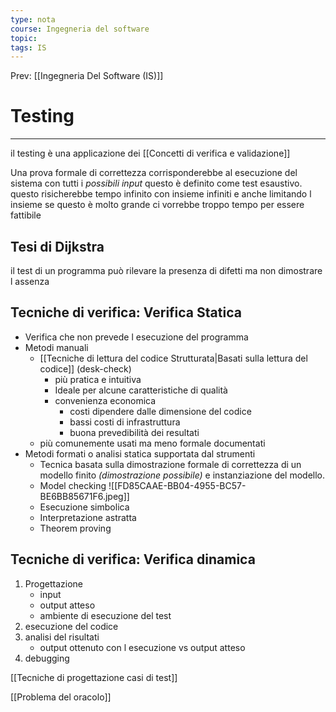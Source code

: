 ```yaml
---
type: nota
course: Ingegneria del software
topic: 
tags: IS
---
```


Prev: [[Ingegneria Del Software (IS)]]

# Testing
---
il testing è una applicazione dei  [[Concetti di verifica e validazione]]

Una prova formale di correttezza corrisponderebbe al esecuzione del sistema con tutti i _possibili input_ questo è definito come test esaustivo. questo risicherebbe tempo infinito con insieme infiniti e anche limitando l insieme se questo è molto grande ci vorrebbe troppo tempo per essere fattibile 


## Tesi di Dijkstra
il test di un programma può rilevare la presenza di difetti ma non dimostrare l assenza 

## Tecniche di verifica: Verifica Statica
-  Verifica che non prevede l esecuzione del programma
- Metodi manuali 
	- [[Tecniche di lettura del codice Strutturata|Basati sulla lettura del codice]] (desk-check)
		- più pratica e intuitiva 
		- Ideale per alcune caratteristiche di qualità
		- convenienza economica 
			- costi dipendere dalle dimensione del codice 
			- bassi costi di infrastruttura
			- buona prevedibilità dei resultati
	- più comunemente usati ma  meno formale documentati 
- Metodi formati o analisi statica supportata dal strumenti 
	- Tecnica basata sulla dimostrazione formale di correttezza di un modello finito _(dimostrazione possibile)_ e instanziazione del modello.
	- Model checking 
		![[FD85CAAE-BB04-4955-BC57-BE6BB85671F6.jpeg]]
	- Esecuzione simbolica
	- Interpretazione astratta
	- Theorem proving 
	
## Tecniche di verifica: Verifica dinamica
1. Progettazione 
	- input 
	- output atteso 
	- ambiente di esecuzione del test 
2. esecuzione del codice
3. analisi del risultati
	- output ottenuto con l esecuzione vs output atteso
4. debugging



 [[Tecniche di progettazione casi di test]]


[[Problema del oracolo]]
 


